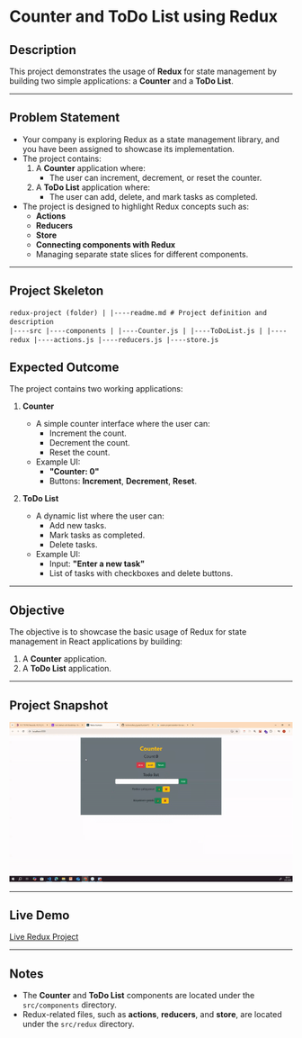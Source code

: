 # Counter and ToDo List using Redux

## Description
This project demonstrates the usage of **Redux** for state management by building two simple applications: a **Counter** and a **ToDo List**.

---

## Problem Statement

- Your company is exploring Redux as a state management library, and you have been assigned to showcase its implementation.
- The project contains:
  1. A **Counter** application where:
     - The user can increment, decrement, or reset the counter.
  2. A **ToDo List** application where:
     - The user can add, delete, and mark tasks as completed.
- The project is designed to highlight Redux concepts such as:
  - **Actions**  
  - **Reducers**  
  - **Store**  
  - **Connecting components with Redux**  
  - Managing separate state slices for different components.

---

## Project Skeleton


```
redux-project (folder) | |----readme.md # Project definition and description
|----src |----components | |----Counter.js | |----ToDoList.js | |----redux |----actions.js |----reducers.js |----store.js
```
## Expected Outcome

The project contains two working applications:

1. **Counter**  
   - A simple counter interface where the user can:
     - Increment the count.
     - Decrement the count.
     - Reset the count.
   - Example UI:
     - **"Counter: 0"**
     - Buttons: **Increment**, **Decrement**, **Reset**.

2. **ToDo List**  
   - A dynamic list where the user can:
     - Add new tasks.
     - Mark tasks as completed.
     - Delete tasks.
   - Example UI:
     - Input: **"Enter a new task"**
     - List of tasks with checkboxes and delete buttons.

---

## Objective

The objective is to showcase the basic usage of Redux for state management in React applications by building:
1. A **Counter** application.
2. A **ToDo List** application.

---

## Project Snapshot
![Live Redux Project](./src/assets/redux-example.gif)

---
## Live Demo
[Live Redux Project](https://hellenkuttery.github.io/redux-example/)

---

## Notes
- The **Counter** and **ToDo List** components are located under the `src/components` directory.
- Redux-related files, such as **actions**, **reducers**, and **store**, are located under the `src/redux` directory.
